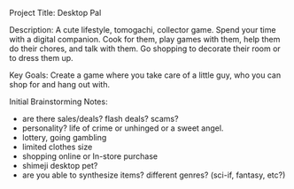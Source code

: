 Project Title: Desktop Pal

Description: 
A cute lifestyle, tomogachi, collector game. Spend your time with a digital companion. Cook for them, play games with them, help them do their chores, and talk with them. 
Go shopping to decorate their room or to dress them up.

Key Goals: 
Create a game where you take care of a little guy, who you can shop for and hang out with.

Initial Brainstorming Notes: 
- are there sales/deals? flash deals? scams?
- personality? life of crime or unhinged or a sweet angel.
- lottery, going gambling
- limited clothes size
- shopping online or In-store purchase
- shimeji desktop pet?
- are you able to synthesize items? different genres? (sci-if, fantasy, etc?)
